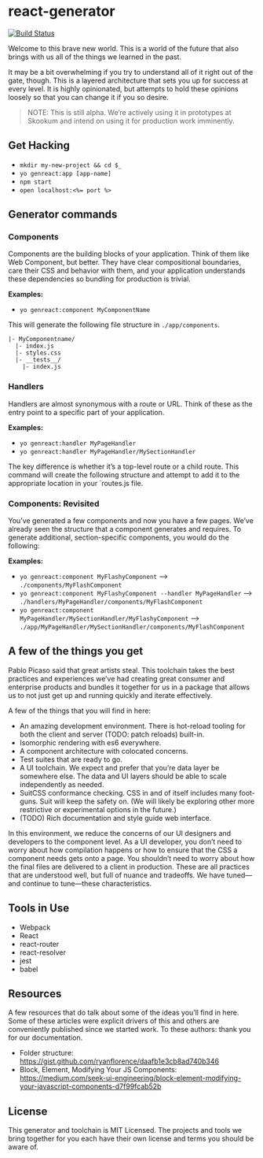 # react-generator

[![Build Status](https://travis-ci.org/Skookum/best-generator.svg)](https://travis-ci.org/Skookum/best-generator)

Welcome to this brave new world. This is a world of the future that also brings
with us all of the things we learned in the past.

It may be a bit overwhelming if you try to understand all of it right out of the
gate, though. This is a layered architecture that sets you up for success at
every level. It is highly opinionated, but attempts to hold these opinions
loosely so that you can change it if you so desire.

> NOTE: This is still alpha. We’re actively using it in prototypes at
Skookum and intend on using it for production work imminently.

## Get Hacking

* `mkdir my-new-project && cd $_`
* `yo genreact:app [app-name]`
* `npm start`
* `open localhost:<%= port %>`

## Generator commands

### Components

Components are the building blocks of your application. Think of them like Web
Component, but better. They have clear compositional boundaries, care their CSS
and behavior with them, and your application understands these dependencies so
bundling for production is trivial.

**Examples:**

* `yo genreact:component MyComponentName`

This will generate the following file structure in `./app/components`.

```
|- MyComponentname/
  |- index.js
  |- styles.css
  |- __tests__/
    |- index.js
```

### Handlers

Handlers are almost synonymous with a route or URL. Think of these as the entry
point to a specific part of your application.

**Examples:**

* `yo genreact:handler MyPageHandler`
* `yo genreact:handler MyPageHandler/MySectionHandler`

The key difference is whether it’s a top-level route or a child route. This
command will create the following structure and attempt to add it to the
appropriate location in your `routes.js file.

### Components: Revisited

You’ve generated a few components and now you have a few pages. We’ve already
seen the structure that a component generates and requires. To generate
additional, section-specific components, you would do the following:

**Examples:**

* `yo genreact:component MyFlashyComponent`
  --> `./components/MyFlashComponent`
* `yo genreact:component MyFlashyComponent --handler MyPageHandler`
  --> `./handlers/MyPageHandler/components/MyFlashComponent`
* `yo genreact:component MyPageHandler/MySectionHandler/MyFlashyComponent`
  --> `./app/MyPageHandler/MySectionHandler/components/MyFlashComponent`

## A few of the things you get

Pablo Picaso said that great artists steal. This toolchain takes the best
practices and experiences we’ve had creating great consumer and enterprise
products and bundles it together for us in a package that allows us to not just
get up and running quickly and iterate effectively.

A few of the things that you will find in here:

* An amazing development environment. There is hot-reload tooling for both the
  client and server (TODO: patch reloads) built-in.
* Isomorphic rendering with es6 everywhere.
* A component architecture with colocated concerns.
* Test suites that are ready to go.
* A UI toolchain. We expect and prefer that you’re data layer be somewhere else.
  The data and UI layers should be able to scale independently as needed.
* SuitCSS conformance checking. CSS in and of itself includes many foot-guns.
  Suit will keep the safety on. (We will likely be exploring other more
  restrictive or experimental options in the future.)
* (TODO) Rich documentation and style guide web interface.

In this environment, we reduce the concerns of our UI designers and developers
to the component level. As a UI developer, you don’t need to worry about how
compilation happens or how to ensure that the CSS a component needs gets onto a
page. You shouldn’t need to worry about how the final files are delivered to a
client in production. These are all practices that are understood well, but full
of nuance and tradeoffs. We have tuned—and continue to tune—these
characteristics.

## Tools in Use

* Webpack
* React
* react-router
* react-resolver
* jest
* babel

## Resources

A few resources that do talk about some of the ideas you’ll find in here. Some
of these articles were explicit drivers of this and others are conveniently
published since we started work. To these authors: thank you for our
documentation.

* Folder structure: https://gist.github.com/ryanflorence/daafb1e3cb8ad740b346
* Block, Element, Modifying Your JS Components: https://medium.com/seek-ui-engineering/block-element-modifying-your-javascript-components-d7f99fcab52b

## License

This generator and toolchain is MIT Licensed. The projects and tools we bring
together for you each have their own license and terms you should be aware of.

